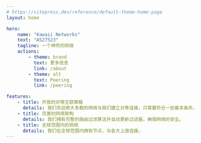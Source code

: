 ```yaml
---
# https://vitepress.dev/reference/default-theme-home-page
layout: home

hero:
    name: "Kawaii Networks"
    text: "AS27523"
    tagline: 一个神奇的网络
    actions:
        - theme: brand
          text: 更多信息
          link: /about
        - theme: alt
          text: Peering
          link: /peering

features:
    - title: 开放的对等互联策略
      details: 我们欢迎绝大多数的网络与我们建立对等连接，只需要符合一些基本条件。
    - title: 完善的网络架构
      details: 我们拥有完整的路由过滤算法并自动更新过滤器，确保网络的安全。
    - title: 全球范围内的网络
      details: 我们在全球范围内拥有节点，与各大上游连接。
---
```


